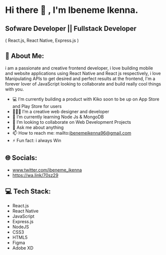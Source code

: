 # Hi there 👋 , I'm Ibeneme Ikenna. 
##

## Sofware Developer || Fullstack Developer
( React.js, 
  React Native,
  Express.js ) 

##

## 💫 About Me:

i am a passionate and creative frontend developer, i love building mobile and website applications using React Native and React js respectively, i love Manipulating APIs to get desired and perfect results at the frontend, I'm a forever lover of JavaScript
looking to collaborate and build really cool things with you.


- 💻 I’m currently building a product with Kiko soon to be up on App Store and Play Store for users
- 👨🏻‍💻 I’m a creative web designer and developer 
- 🌱 I’m currently learning Node Js & MongoDB
- 👯 I’m looking to collaborate on Web Development Projects
- 💬 Ask me about anything
- 📫 How to reach me: mailto:ibenemeikenna96@gmail.com
- ⚡ Fun fact: i always Win

##
## 🌐 Socials:
- www.twitter.com/ibeneme_ikenna
- https://wa.link/70sz29

##
## 💻 Tech Stack:
 - React.js
 - React Native
 - JavaScript
 - Express.js
 - NodeJS
 - CSS3 
 - HTML5 
 - Figma
 - Adobe XD
